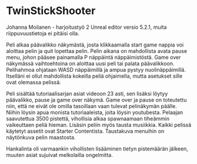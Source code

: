# TwinStickShooter
Johanna Moilanen - harjoitustyö 2
 Unreal editor versio 5.2.1, muita riippuvuustietoja ei pitäisi olla.

 Peli alkaa päävalikko näkymästä, josta klikkaamalla start game nappia voi aloittaa pelin ja quit lopettaa pelin. Pelin aikana on mahdollista avata pause menu, johon pääsee painamalla P näppäintä näppäimistöstä. Game over näkymässä vaihtoehtoina on aloittaa uusi peli tai palata päävalikkoon. Pelihahmoa ohjataan WASD näppäimillä ja ampua pystyy nuolinäppäimillä. Itselläni ei ollut mahdollista kokeilla peliä ohjaimella, mutta asetukset sille ovat olemassa pelissä.

 Peli sisältää tutoriaalisarjan asiat videoon 23 asti, sen lisäksi löytyy päävalikko, pause ja game over näkymä. Game over ja pause on toteutettu niin, että ne eivät ole omilla tasoillaan vaan tulevat pelinäkymän päälle. Niihin löysin apua monista tutoriaaleista, joita löysin youtubesta. Pelaajan saavutettua 3500 pistettä, vihollisia alkaa spawnaamaan tiheämmin vaikeuttaen peliä hieman. Lisäsin peliin myös tausta musiikkia. Kaikki pelissä käytetyt assetit ovat Starter Contentista. Taustakuva menuihin on näytönkuva pelin maastosta.

 Hankalinta oli varmaankin vihollisten lisääminen tietyn pistemäärän jälkeen, muuten asiat sujuivat melkolailla ongelmitta.
